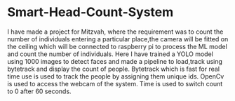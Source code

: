 # Smart-Head-Count-System
I have made a project for Mitzvah, where the requirement was to count the number of individuals entering a particular place,the camera will be fitted on the ceiling which will be connected to raspberry pi to process the ML model and count the number of individuals.
Here I have trained a YOLO model using 1000 images to detect faces and made a pipeline to load,track using bytetrack and display the count of people.
Bytetrack which is fast for real time use is used to track the people by assigning them unique ids.
OpenCv is used to access the webcam of the system.
Time is used to switch count to 0 after 60 seconds.
